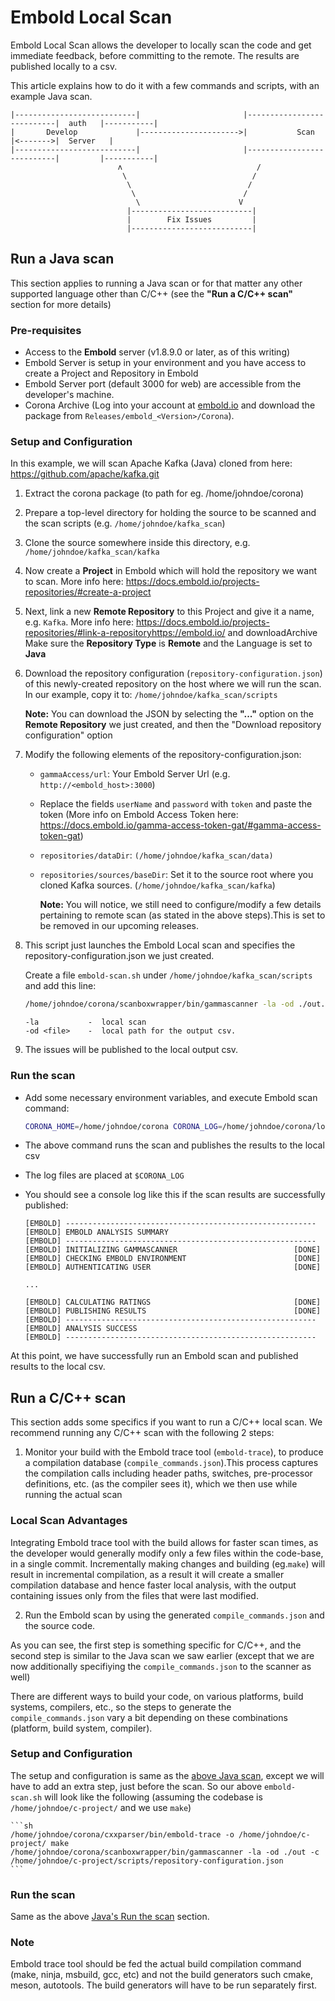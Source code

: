 # Embold Local Scan
Embold Local Scan allows the developer to locally scan the code and get immediate feedback, before committing to the remote. The results are published locally to a csv.

This article explains how to do it with a few commands and scripts, with an example Java scan.


```console
|---------------------------|                       |---------------------------|  auth   |-----------|
|       Develop             |---------------------->|           Scan            |<------->|  Server   |
|---------------------------|                       |---------------------------|         |-----------|
                        ʌ                              /
                         \                            /
                          \                          /   
                           \                        /
                            \                      V 
                          |---------------------------|
                          |        Fix Issues         |
                          |---------------------------|
```


## Run a Java scan
This section applies to running a Java scan or for that matter any other supported language other than C/C++ (see the **"Run a C/C++ scan"** section  for more details)

### Pre-requisites
- Access to the **Embold** server (v1.8.9.0 or later, as of this writing)
- Embold Server is setup in your environment and you have access to create a Project and Repository in Embold
- Embold Server port (default 3000 for web) are accessible from the developer's machine.
- Corona Archive (Log into your account at [embold.io](https://embold.io/) and download the package from `Releases/embold_<Version>/Corona`).

### Setup and Configuration
In this example, we will scan Apache Kafka (Java) cloned from here: <https://github.com/apache/kafka.git>
1. Extract the corona package (to path for eg. /home/johndoe/corona)
1. Prepare a top-level directory for holding the source to be scanned and the scan scripts (e.g. `/home/johndoe/kafka_scan`)
2. Clone the source somewhere inside this directory, e.g. `/home/johndoe/kafka_scan/kafka`
3. Now create a **Project** in Embold which will hold the repository we want to scan. More info here: <https://docs.embold.io/projects-repositories/#create-a-project>
4. Next, link a new **Remote Repository** to this Project and give it a name, e.g. `Kafka`. More info here: <https://docs.embold.io/projects-repositories/#link-a-repository>https://embold.io/
 and downloadArchive Make sure the **Repository Type** is **Remote** and the Language is set to **Java**
5. Download the repository configuration (`repository-configuration.json`) of this newly-created repository on the host where we will run the scan. In our example, copy it to: `/home/johndoe/kafka_scan/scripts`

    **Note:** You can download the JSON by selecting the **"..."** option on the **Remote Repository** we just created, and then the "Download repository configuration" option
    
6. Modify the following elements of the repository-configuration.json:
    - `gammaAccess/url`: Your Embold Server Url (e.g. `http://<embold_host>:3000`)
    -  Replace the fields `userName` and `password` with `token` and paste the token (More info on Embold Access Token here: <https://docs.embold.io/gamma-access-token-gat/#gamma-access-token-gat>)
    - `repositories/dataDir`:  `(/home/johndoe/kafka_scan/data)`
    - `repositories/sources/baseDir`: Set it to the source root where you cloned Kafka sources. (`/home/johndoe/kafka_scan/kafka`)
    
      **Note:** You will notice, we still need to configure/modify a few details pertaining to remote scan (as stated in the above steps).This is set to be removed in our upcoming releases.
      
7. This script just launches the Embold Local scan and specifies the repository-configuration.json we just created.

    Create a file `embold-scan.sh` under `/home/johndoe/kafka_scan/scripts` and add this line:

    ```sh
    /home/johndoe/corona/scanboxwrapper/bin/gammascanner -la -od ./out.csv -c /home/johndoe/kafka_scan/scripts/repository-configuration.json
    ```
    ```
    -la           -  local scan
    -od <file>    -  local path for the output csv.
    ```
8. The issues will be published to the local output csv.

### Run the scan

- Add some necessary environment variables, and execute Embold scan command:

    ```sh
    CORONA_HOME=/home/johndoe/corona CORONA_LOG=/home/johndoe/corona/log  /home/johndoe/kafka_scan/scripts/embold-scan.sh
    ```

- The above command runs the scan and publishes the results to the local csv
- The log files are placed at `$CORONA_LOG`
- You should see a console log like this if the scan results are successfully published:

    ```console
    [EMBOLD] --------------------------------------------------------
    [EMBOLD] EMBOLD ANALYSIS SUMMARY                           
    [EMBOLD] --------------------------------------------------------
    [EMBOLD] INITIALIZING GAMMASCANNER                         	[DONE]
    [EMBOLD] CHECKING EMBOLD ENVIRONMENT                       	[DONE]
    [EMBOLD] AUTHENTICATING USER                               	[DONE]

    ...

    [EMBOLD] CALCULATING RATINGS                               	[DONE]
    [EMBOLD] PUBLISHING RESULTS                                	[DONE]
    [EMBOLD] --------------------------------------------------------
    [EMBOLD] ANALYSIS SUCCESS                                  
    [EMBOLD] --------------------------------------------------------
    ```

At this point, we have successfully run an Embold scan and published results to the local csv.


## Run a C/C++ scan
This section adds some specifics if you want to run a C/C++ local scan. We recommend running any C/C++ scan with the following 2 steps:
1. Monitor your build with the Embold trace tool (`embold-trace`), to produce a compilation database (`compile_commands.json`).This process captures the compilation calls including header paths, switches, pre-processor definitions, etc. (as the compiler sees it), which we then use while running the actual scan
 
### Local Scan Advantages
   Integrating Embold trace tool with the build allows for faster scan times, as the developer would generally modify only a few files within the code-base, in a single commit. Incrementally making changes and building (eg.`make`) will result in incremental compilation, as a result it will create a smaller compilation database and hence faster local analysis, with the output containing issues only from the files that were last modified. 

2. Run the Embold scan by using the generated `compile_commands.json` and the source code.

As you can see, the first step is something specific for C/C++, and the second step is similar to the Java scan we saw earlier (except that we are now additionally specifiying the `compile_commands.json` to the scanner as well)

There are different ways to build your code, on various platforms, build systems, compilers, etc., so the steps to generate the `compile_commands.json` vary a bit depending on these combinations (platform, build system, compiler).


### Setup and Configuration
The setup and configuration is same as the [above Java scan](https://github.com/embold/emb-integration-samples/blob/local_scan/local_scan/local_scan.md#setup-and-configuration), except we will have to add an extra step, just before the scan.
So our above `embold-scan.sh` will look like the following (assuming the codebase is `/home/johndoe/c-project/` and we use `make`)


    ```sh
    /home/johndoe/corona/cxxparser/bin/embold-trace -o /home/johndoe/c-project/ make
    /home/johndoe/corona/scanboxwrapper/bin/gammascanner -la -od ./out -c /home/johndoe/c-project/scripts/repository-configuration.json
    ```

### Run the scan
Same as the above [Java's Run the scan](https://github.com/embold/emb-integration-samples/blob/local_scan/local_scan/local_scan.md#run-the-scan) section.

### Note
Embold trace tool should be fed the actual build compilation command (make, ninja, msbuild, gcc, etc) and not the build generators such cmake, meson, autotools. The build generators will have to be run separately first.




